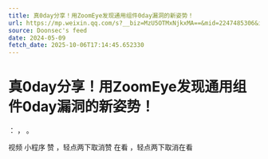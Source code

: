 ```yaml
---
title: 真0day分享！用ZoomEye发现通用组件0day漏洞的新姿势！
url: https://mp.weixin.qq.com/s?__biz=MzU5OTMxNjkxMA==&mid=2247485306&idx=1&sn=4bc5681431940711f2ae68ffab6eae90
source: Doonsec's feed
date: 2024-05-09
fetch_date: 2025-10-06T17:14:45.652330
---
```


# 真0day分享！用ZoomEye发现通用组件0day漏洞的新姿势！

：
，
。

视频
小程序
赞
，轻点两下取消赞
在看
，轻点两下取消在看